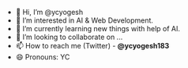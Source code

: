 - 👋 Hi, I’m @ycyogesh
- 👀 I’m interested in AI & Web Development.
- 🌱 I’m currently learning new things with help of AI.
- 💞️ I’m looking to collaborate on ...
- 📫 How to reach me (Twitter) - **@ycyogesh183**
- 😄 Pronouns: YC

<!---
ycyogesh/ycyogesh is a ✨ special ✨ repository because its `README.md` (this file) appears on your GitHub profile.
You can click the Preview link to take a look at your changes.
--->

